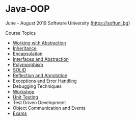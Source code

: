 # Java-OOP

June - August 2019 Software University (https://softuni.bg)

Course Topics<br/>
* [Working with Abstraction](https://github.com/Deianov/Java-OOP/tree/master/src/A_WorkingWithAbstraction)<br/>
* [Inheritance](https://github.com/Deianov/Java-OOP/tree/master/src/C_Inheritance)<br/>
* [Encapsulation](https://github.com/Deianov/Java-OOP/tree/master/src/B_Encapsulation)<br/>
* [Interfaces and Abstraction](https://github.com/Deianov/Java-OOP/tree/master/src/D_InterfacesAndAbstraction)<br/>
* [Polymorphism](https://github.com/Deianov/Java-OOP/tree/master/src/E_Polymorphism)<br/>
* [SOLID](https://github.com/Deianov/Java-OOP/tree/master/src/F_SOLID)<br/>
* [Reflection and Annotation](https://github.com/Deianov/Java-OOP/tree/master/src/G_Reflection)<br/>
* [Exceptions and Error Handling](https://github.com/Deianov/Java-OOP/tree/master/src/H_ExceptionsAndErrorHandling)<br/>
* Debugging Techniques<br/>
* [Workshop](https://github.com/Deianov/Java-OOP/tree/master/src/I_Workshop)<br/>
* [Unit Testing](https://github.com/Deianov/Java-OOP/tree/master/test/J_UnitTesting)<br/>
* Test Driven Development<br/>
* Object Communication and Events<br/>
* [Exams](https://github.com/Deianov/Java-OOP/tree/master/src/Q_Exams)
